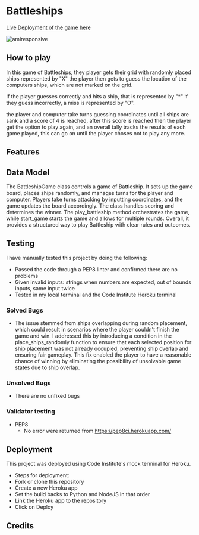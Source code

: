 # Battleships

[Live Deployment of the game here](https://battle-ships-jc-e50b599c051e.herokuapp.com/)

![amiresponsive](docs/images/amiresponsive.png)

## How to play

In this game of Battleships, they player gets their grid with randomly placed ships represented by "X" the player then gets to guess the location of the computers ships, which are not marked on the grid.

If the player guesses correctly and hits a ship, that is represented by "*" if they guess incorrectly, a miss is represented by "O".

the player and computer take turns guessing coordinates until all ships are sank and a score of 4 is reached, after this score is reached then the player get the option to play again, and an overall tally tracks the results of each game played, this can go on until the player choses not to play any more.

## Features

## Data Model

The BattleshipGame class controls a game of Battleship. It sets up the game board, places ships randomly, and manages turns for the player and computer. Players take turns attacking by inputting coordinates, and the game updates the board accordingly. The class handles scoring and determines the winner. The play_battleship method orchestrates the game, while start_game starts the game and allows for multiple rounds. Overall, it provides a structured way to play Battleship with clear rules and outcomes.

## Testing

I have manually tested this project by doing the following:
- Passed the code through a PEP8 linter and confirmed there are no problems
- Given invalid inputs: strings when numbers are expected, out of bounds inputs, same input twice
- Tested in my local terminal and the Code Institute Heroku terminal

### Solved Bugs

- The issue stemmed from ships overlapping during random placement, which could result in scenarios where the player couldn't finish the game and win. I addressed this by introducing a condition in the place_ships_randomly function to ensure that each selected position for ship placement was not already occupied, preventing ship overlap and ensuring fair gameplay. This fix enabled the player to have a reasonable chance of winning by eliminating the possibility of unsolvable game states due to ship overlap.

### Unsolved Bugs

- There are no unfixed bugs

### Validator testing
- PEP8
    - No error were returned from https://pep8ci.herokuapp.com/
    

## Deployment

This project was deployed using Code Institute's mock terminal for Heroku.
- Steps for deployment:
- Fork or clone this repository
- Create a new Heroku app
- Set the build backs to Python and NodeJS in that order
- Link the Heroku app to the repository
- Click on Deploy

## Credits
